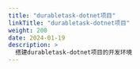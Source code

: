 ```yaml
---
title: "durabletask-dotnet项目"
linkTitle: "durabletask-dotnet项目"
weight: 200
date: 2024-01-19
description: >
  搭建durabletask-dotnet项目的开发环境
---
```



